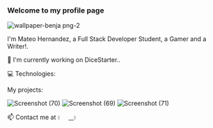 
### Welcome to my profile page

![wallpaper-benja png-2](https://user-images.githubusercontent.com/73136132/119343443-d91d5480-bc6c-11eb-969e-c49f992062b8.png)

 I'm Mateo Hernandez, a Full Stack Developer Student, a Gamer and a Writer!.

🔭 I'm currently working on DiceStarter.. 

:computer: Technologies:

My projects: 

![Screenshot (70)](https://user-images.githubusercontent.com/73136132/119344018-8b551c00-bc6d-11eb-86a6-66fd3acc8fc9.png)
![Screenshot (69)](https://user-images.githubusercontent.com/73136132/119344028-8d1edf80-bc6d-11eb-98c1-42cd2b8ccb4b.png)
![Screenshot (71)](https://user-images.githubusercontent.com/73136132/119344038-8e500c80-bc6d-11eb-9dd3-fcc36442eeb0.png)

📫 Contact me at
<span >
<a href="https://www.linkedin.com/in/mateo-hernandez-7538611b9/" ><img width="5%" src="https://github.com/WanCirone/wancirone/blob/main/logos/linkedin-icon.png"> &nbsp;
<a href="mailto:mateoeo23@gmail.com" ><img width="5%" src="https://github.com/WanCirone/wancirone/blob/main/logos/gmail-icon%20green.png">
</span>
<!--
**Mate444/Mate444** is a ✨ _special_ ✨ repository because its `README.md` (this file) appears on your GitHub profile.

Here are some ideas to get you started:

- 🔭 I’m currently working on ...
- 🌱 I’m currently learning ...
- 👯 I’m looking to collaborate on ...
- 🤔 I’m looking for help with ...
- 💬 Ask me about ...
- 📫 How to reach me: ...
- 😄 Pronouns: ...
- ⚡ Fun fact: ...
-->
